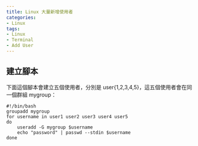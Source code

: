 ```yaml
---
title: Linux 大量新增使用者
categories:
- Linux
tags:
- Linux
- Terminal
- Add User
---
```


## 建立腳本

下面這個腳本會建立五個使用者，分別是 user{1,2,3,4,5}，這五個使用者會在同一個群組 mygroup：

```shell
#!/bin/bash
groupadd mygroup
for username in user1 user2 user3 user4 user5
do
	useradd -G mygroup $username
	echo "password" | passwd --stdin $username
done
```

